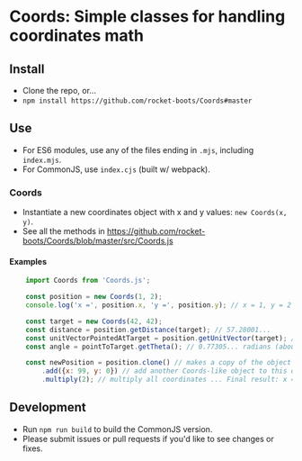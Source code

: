 # Coords: Simple classes for handling coordinates math

## Install

* Clone the repo, or...
* `npm install https://github.com/rocket-boots/Coords#master`

## Use

- For ES6 modules, use any of the files ending in `.mjs`, including `index.mjs`.
- For CommonJS, use `index.cjs` (built w/ webpack).

### Coords

- Instantiate a new coordinates object with x and y values: `new Coords(x, y)`.
- See all the methods in https://github.com/rocket-boots/Coords/blob/master/src/Coords.js

#### Examples

```javascript
	import Coords from 'Coords.js';

	const position = new Coords(1, 2);
	console.log('x =', position.x, 'y =', position.y); // x = 1, y = 2

	const target = new Coords(42, 42);
	const distance = position.getDistance(target); // 57.28001...
	const unitVectorPointedAtTarget = position.getUnitVector(target); // {x: 0.71578..., y: 0.69832...}
	const angle = pointToTarget.getTheta(); // 0.77305... radians (about 44.3 degrees)

	const newPosition = position.clone() // makes a copy of the object
		.add({x: 99, y: 0}) // add another Coords-like object to this one
		.multiply(2); // multiply all coordinates ... Final result: x = 200, y = 4
```



## Development

- Run `npm run build` to build the CommonJS version.
- Please submit issues or pull requests if you'd like to see changes or fixes.

